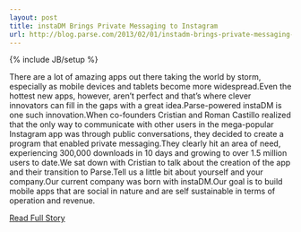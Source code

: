 ```yaml
---
layout: post
title: instaDM Brings Private Messaging to Instagram
url: http://blog.parse.com/2013/02/01/instadm-brings-private-messaging-to-instagram/
---
```

{% include JB/setup %}<p>There are a lot of amazing apps out there taking the world by storm, especially as mobile devices and tablets become more widespread.Even the hottest new apps, however, aren’t perfect and that’s where clever innovators can fill in the gaps with a great idea.Parse-powered instaDM is one such innovation.When co-founders Cristian and Roman Castillo realized that the only way to communicate with other users in the mega-popular Instagram app was through public conversations, they decided to create a program that enabled private messaging.They clearly hit an area of need, experiencing 300,000 downloads in 10 days and growing to over 1.5 million users to date.We sat down with Cristian to talk about the creation of the app and their transition to Parse.Tell us a little bit about yourself and your company.Our current company was born with instaDM.Our goal is to build mobile apps that are social in nature and are self sustainable in terms of operation and revenue.</p>
<p><a href="http://blog.parse.com/2013/02/01/instadm-brings-private-messaging-to-instagram/">Read Full Story</a></p>
